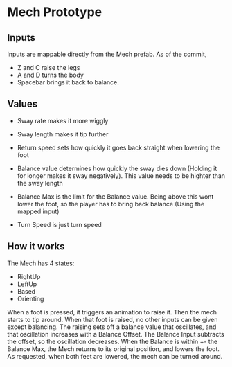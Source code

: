 
# Mech Prototype

## Inputs

Inputs are mappable directly from the Mech prefab. As of the commit, 

* Z and C raise the legs 
* A and D turns the body
* Spacebar brings it back to balance.

## Values

* Sway rate makes it more wiggly
* Sway length makes it tip further
* Return speed sets how quickly it goes back straight when lowering the foot
* Balance value determines how quickly the sway dies down (Holding it for longer makes it sway negatively). This value needs to be highter than the sway length
* Balance Max is the limit for the Balance value. Being above this wont lower the foot, so the player has to bring back balance (Using the mapped input)

* Turn Speed is just turn speed

## How it works

The Mech has 4 states:

* RightUp
* LeftUp
* Based
* Orienting

When a foot is pressed, it triggers an animation to raise it. Then the mech starts to tip around.
When that foot is raised, no other inputs can be given except balancing. The raising sets off a balance value that oscillates, and that oscillation increases with a Balance Offset.
The Balance Input subtracts the offset, so the oscillation decreases. When the Balance is within +- the Balance Max, the Mech returns to its original position, and lowers the foot.
As requested, when both feet are lowered, the mech can be turned around.

